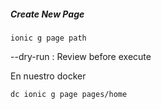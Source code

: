 

##### Create New Page
`ionic g page path` 

--dry-run : Review before execute

En nuestro docker

`dc ionic g page pages/home` 